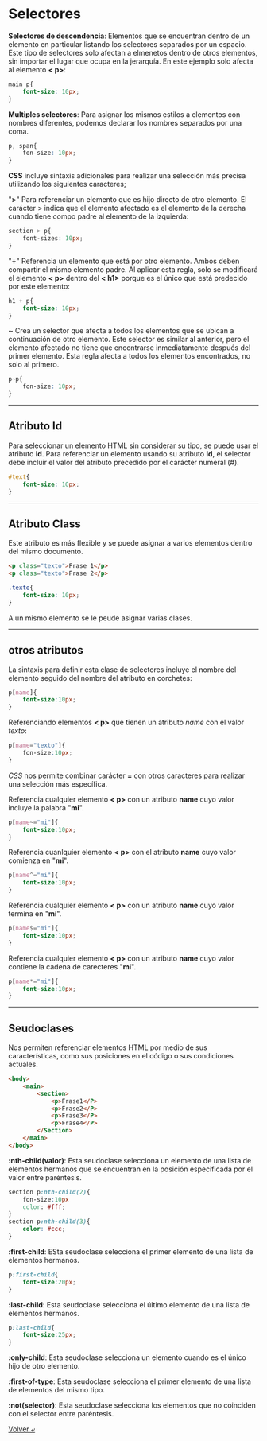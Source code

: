 # Selectores

**Selectores de descendencia**: Elementos que se encuentran dentro de un elemento en particular listando los selectores separados por un espacio. Este tipo de selectores solo afectan a elmenetos dentro de otros elementos, sin importar el lugar que ocupa en la jerarquía. En este ejemplo solo afecta al elemento **< p>**:

```CSS
main p{
    font-size: 10px;
}
```

**Multiples selectores**: Para asignar los mismos estilos a elementos con nombres diferentes, podemos declarar los nombres separados por una coma.

```CSS
p, span{
    fon-size: 10px;
}
```

**CSS** incluye sintaxis adicionales para realizar una selección más precisa utilizando los siguientes caracteres;

"**>**" Para referenciar un elemento que es hijo directo de otro elemento. El carácter > indica que el elemento afectado es el elemento de la derecha cuando tiene compo padre al elemento de la izquierda:

```CSS
section > p{
    font-sizes: 10px;
}
```

"**+**" Referencia un elemento que está por otro elemento. Ambos deben compartir el mismo elemento padre. Al aplicar esta regla, solo se modificará el elemento **< p>** dentro del **< h1>** porque es el único que está predecido por este elemento:

```CSS
h1 + p{
    font-size: 10px;
}
```

**~** Crea un selector que afecta a todos los elementos que se ubican a continuación de otro elemento. Este selector es similar al anterior, pero el elemento afectado no tiene que encontrarse inmediatamente después del primer elemento. Esta regla afecta a todos los elementos encontrados, no solo al primero.

```CSS
p~p{
    fon-size: 10px;
}
```

---
## Atributo Id

Para seleccionar un elemento HTML sin considerar su tipo, se puede usar el atributo **Id**. Para referenciar un elemento usando su atributo **Id**, el selector debe incluir el valor del atributo precedido por el carácter numeral (#).

```CSS
#text{
    font-size: 10px;
}
```

---
## Atributo Class

Este atributo es más flexible y se puede asignar a varios elementos dentro del mismo documento.

```HTML
<p class="texto">Frase 1</p>
<p class="texto">Frase 2</p>
```

```CSS
.texto{
    font-size: 10px;
}
```

A un mismo elemento se le peude asignar varias clases.

---
## otros atributos

La sintaxis para definir esta clase de selectores incluye el nombre del elemento seguido del nombre del atributo en corchetes:

```CSS
p[name]{
    font-size:10px;
}
```

Referenciando elementos **< p>** que tienen un atributo *name* con el valor *texto*:

```CSS
p[name="texto"]{
    fon-size:10px;
}
```

*CSS* nos permite combinar carácter **=** con otros caracteres para realizar una selección más específica.

Referencia cualquier elemento **< p>** con un atributo **name** cuyo valor incluye la palabra "**mi**".

```CSS
p[name~="mi"]{
    font-size:10px;
}
```

Referencia cuanlquier elemento **< p>** con el atributo **name** cuyo valor comienza en "**mi**".

```CSS
p[name^="mi"]{
    font-size:10px;
}
```

Referencia cualquier elemento **< p>** con un atributo **name** cuyo valor termina en "**mi**".

```CSS
p[name$="mi"]{
    font-size:10px;
}
```

Referencia cualquier elemento **< p>** con un atributo **name** cuyo valor contiene la cadena de carecteres "**mi**".

```CSS
p[name*="mi"]{
    font-size:10px;
}
```

---
## Seudoclases

Nos permiten referenciar elementos HTML por medio de sus características, como sus posiciones en el código o sus condiciones actuales.

```HTML
<body>
    <main>
        <section>
            <p>Frase1</P>
            <p>Frase2</P>
            <p>Frase3</P>
            <p>Frase4</P>
        </Section>
    </main>
</body>
```

**:nth-child(valor)**: Esta seudoclase selecciona un elemento de una lista de elementos hermanos que se encuentran en la posición especificada por el valor entre paréntesis.

```CSS
section p:nth-child(2){
    fon-size:10px
    color: #fff;
}
section p:nth-child(3){
    color: #ccc;
}
```

**:first-child**: ESta seudoclase selecciona el primer elemento de una lista de elementos hermanos.

```CSS
p:first-child{
    font-size:20px;
}
```

**:last-child**: Esta seudoclase selecciona el último elemento de una lista de elementos hermanos.

```CSS
p:last-child{
    font-size:25px;
}
```

**:only-child**: Esta seudoclase selecciona un elemento cuando es el único hijo de otro elemento.

**:first-of-type**: Esta seudoclase selecciona el primer elemento de una lista de elementos del mismo tipo.

**:not(selector)**: Esta seudoclase selecciona los elementos que no coinciden con el selector entre paréntesis.

[Volver &ldca;](../README.md)